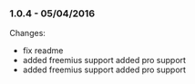 

### 1.0.4 - 05/04/2016

 Changes: 


 * fix readme
 * added freemius support
added pro support
 * added freemius support
added pro support

